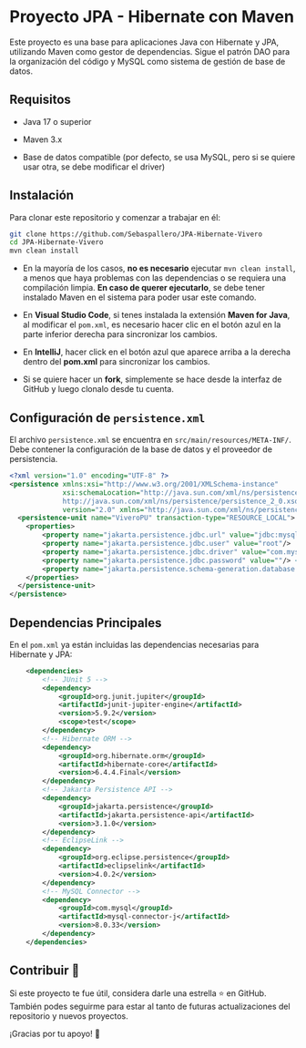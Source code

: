# Proyecto JPA - Hibernate con Maven

Este proyecto es una base para aplicaciones Java con Hibernate y JPA, utilizando Maven como gestor de dependencias. Sigue el patrón DAO para la organización del código y MySQL como sistema de gestión de base de datos.

## Requisitos

- Java 17 o superior

- Maven 3.x

- Base de datos compatible (por defecto, se usa MySQL, pero si se quiere usar otra, se debe modificar el driver)

## Instalación

Para clonar este repositorio y comenzar a trabajar en él:

```bash
git clone https://github.com/Sebaspallero/JPA-Hibernate-Vivero
cd JPA-Hibernate-Vivero
mvn clean install
```

- En la mayoría de los casos, **no es necesario** ejecutar ```mvn clean install```, a menos que haya problemas con las dependencias o se requiera una compilación limpia. **En caso de querer ejecutarlo**, se debe tener instalado Maven en el sistema para poder usar este comando.

- En **Visual Studio Code**, si tenes instalada la extensión **Maven for Java**, al modificar el ```pom.xml```, es necesario hacer clic en el botón azul en la parte inferior derecha para sincronizar los cambios.

- En **IntelliJ**, hacer click en el botón azul que aparece arriba a la derecha dentro del **pom.xml** para sincronizar los cambios.

- Si se quiere hacer un **fork**, simplemente se hace desde la interfaz de GitHub y luego clonalo desde tu cuenta.

## Configuración de ```persistence.xml```

El archivo ```persistence.xml``` se encuentra en ```src/main/resources/META-INF/```. Debe contener la configuración de la base de datos y el proveedor de persistencia.

```xml
<?xml version="1.0" encoding="UTF-8" ?>
<persistence xmlns:xsi="http://www.w3.org/2001/XMLSchema-instance"
             xsi:schemaLocation="http://java.sun.com/xml/ns/persistence
             http://java.sun.com/xml/ns/persistence/persistence_2_0.xsd"
             version="2.0" xmlns="http://java.sun.com/xml/ns/persistence">
  <persistence-unit name="ViveroPU" transaction-type="RESOURCE_LOCAL">
    <properties>
        <property name="jakarta.persistence.jdbc.url" value="jdbc:mysql://localhost:3306/vivero2?serverTimezone=UTC"/> <!-- Cambiar el nombre de la DB si fuese necesario -->
        <property name="jakarta.persistence.jdbc.user" value="root"/>
        <property name="jakarta.persistence.jdbc.driver" value="com.mysql.cj.jdbc.Driver"/>
        <property name="jakarta.persistence.jdbc.password" value=""/> <!-- Completar con su contraseña de MySql -->
        <property name="jakarta.persistence.schema-generation.database.action" value="update"/>
    </properties>
  </persistence-unit>
</persistence>
```

## Dependencias Principales

En el ```pom.xml``` ya están incluidas las dependencias necesarias para Hibernate y JPA:

```xml
    <dependencies>
        <!-- JUnit 5 -->
        <dependency>
            <groupId>org.junit.jupiter</groupId>
            <artifactId>junit-jupiter-engine</artifactId>
            <version>5.9.2</version>
            <scope>test</scope>
        </dependency>
        <!-- Hibernate ORM -->
        <dependency>
            <groupId>org.hibernate.orm</groupId>
            <artifactId>hibernate-core</artifactId>
            <version>6.4.4.Final</version>
        </dependency>
        <!-- Jakarta Persistence API -->
        <dependency>
            <groupId>jakarta.persistence</groupId>
            <artifactId>jakarta.persistence-api</artifactId>
            <version>3.1.0</version>
        </dependency>
        <!-- EclipseLink -->
        <dependency>
            <groupId>org.eclipse.persistence</groupId>
            <artifactId>eclipselink</artifactId>
            <version>4.0.2</version>
        </dependency>
        <!-- MySQL Connector -->
        <dependency>
            <groupId>com.mysql</groupId>
            <artifactId>mysql-connector-j</artifactId>
            <version>8.0.33</version>
        </dependency>
    </dependencies>
```

## Contribuir 🌟

Si este proyecto te fue útil, considera darle una estrella ⭐ en GitHub. También podes seguirme para estar al tanto de futuras actualizaciones del repositorio y nuevos proyectos.

¡Gracias por tu apoyo! 🚀
